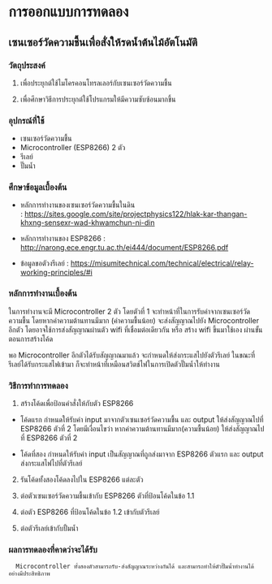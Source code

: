 # การออกแบบการทดลอง

## เซนเซอร์วัดความชื้นเพื่อสั่งให้รดน้ำต้นไม้อัตโนมัติ

### วัตถุประสงค์ 

1.	เพื่อประยุกต์ใช้ไมโครคอนโทรลเลอร์กับเซนเซอร์วัดความชื้น

2.	เพื่อศึกษาวิธีการประยุกต์ใช้โปรแกรมให้มีความซับซ้อนมากขึ้น

### อุปกรณ์ที่ใช้ 

-	เซนเซอร์วัดความชื้น
-	Microcontroller (ESP8266) 2 ตัว
-	รีเลย์
-	ปั๊มน้ำ

### ศึกษาข้อมูลเบื้องต้น 

-	หลักการทำงานของเซนเซอร์วัดความชื้นในดิน  
: https://sites.google.com/site/projectphysics122/hlak-kar-thangan-khxng-sensexr-wad-khwamchun-ni-din

-	หลักการทำงานของ ESP8266
: http://narong.ece.engr.tu.ac.th/ei444/document/ESP8266.pdf

-	ข้อมูลขอตัวงรีเลย์ 
: https://misumitechnical.com/technical/electrical/relay-working-principles/#i

### หลักการทำงานเบื้องต้น

ในการทำงานจะมี Microcontroller 2 ตัว โดยตัวที่ 1 จะทำหน้าที่ในการรับค่าจากเซนเซอร์วัดความชื้น โดยหากค่าความต้านทานมีมาก (ค่าความชื้นน้อย) จะส่งสัญญาณไปยัง Microcontroller อีกตัว 
โดยอาจใช้การส่งสัญญาณผ่านตัว wifi ที่เชื่อมต่อเดียวกัน หรือ สร้าง wifi ขึ้นมาใช้เอง ผ่านขั้นตอนการสร้างโค้ด 

พอ Microcontroller อีกตัวได้รับสัญญาณมาแล้ว จะกำหนดให้ส่งกระแสไปยังตัวรีเลย์ ในขณะที่รีเลย์ได้รับกระแสไฟเข้ามา ก็จะทำหน้าที่เหมือนสวิตช์ไฟในการเปิดตัวปั๊มน้ำให้ทำงาน 
      
### วิธีการทำการทดลอง 

1.	สร้างโค้ดเพื่อป้อนคำสั่งให้กับตัว ESP8266 

- โค้ดแรก กำหนดให้รับค่า input มาจากตัวเซนเซอร์วัดความชื้น และ output ให้ส่งสัญญาณไปที่ ESP8266 ตัวที่ 2 
โดยมีเงื่อนไขว่า หากค่าความต้านทานมีมาก(ความชื้นน้อย) ให้ส่งสัญญาณไปที่ ESP8266 ตัวที่ 2 

- โค้ดที่สอง กำหนดให้รับค่า input เป็นสัญญาณที่ถูกส่งมาจาก ESP8266 ตัวแรก และ output ส่งกระแสไฟไปที่ตัวรีเลย์ 

2. รันโค้ดทั้งสองโค้ดลงไปใน ESP8266 แต่ละตัว

3.	ต่อตัวเซนเซอร์วัดความชื้นเข้ากับ ESP8266 ตัวที่ป้อนโค้ดในข้อ 1.1

4.	ต่อตัว ESP8266 ที่ป้อนโค้ดในข้อ 1.2 เข้ากับตัวรีเลย์

5.	ต่อตัวรีเลย์เข้ากับปั้มน้ำ

### ผลการทดลองที่คาดว่าจะได้รับ

      Microcontroller ทั้งสองตัวสามารถรับ-ส่งสัญญาณระหว่างกันได้ และสามารถทำให้ตัวปั๊มน้ำทำงานได้อย่างมีประสิทธิภาพ
